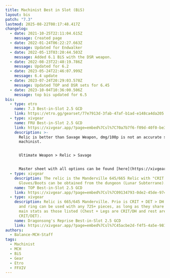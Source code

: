 ```yaml
---
title: Machinist Best in Slot (BiS)
layout: bis
patch: "7.3"
lastmod: 2025-08-22T08:17:48.417Z
changelog:
  - date: 2021-10-25T22:11:04.615Z
    message: Created page
  - date: 2022-01-24T06:22:27.663Z
    message: Updated for Endwalker
  - date: 2022-05-13T03:20:44.503Z
    message: Added 6.1 BiS with the DSR weapon.
  - date: 2022-08-23T22:48:19.786Z
    message: Updated for 6.2
  - date: 2023-05-24T22:46:07.999Z
    message: 6.4 update
  - date: 2023-07-24T20:29:03.578Z
    message: Updated TOP and DSR sets for 6.45
  - date: 2023-10-04T10:36:00.506Z
    message: top bis updated for 6.5
bis:
  - type: etro
    name: 7.3 Best-in-Slot 2.5 GCD
    link: https://etro.gg/gearset/77e7913d-3fab-47af-b1ad-e148ca4da205
  - type: xivgear
    name: FRU Best-in-Slot 2.5 GCD
    link: https://xivgear.app/?page=embed%7Csl%7C70a7b7f6-f09d-40f0-be34-ee7a27db22fa
    description: >-
      Relic is better than Savage Weapon, dmg/100p is not an accurate stat for
      machinist. 


      Ultimate Weapon > Relic > Savage


      Master sheet with all options can be found [here](https://xivgear.app/?page=sl%7C29b58122-8c79-4c92-8569-2aac404fe861). 
  - type: xivgear
    description: The relic is the Manderville 645/665 Relic with "CRIT + DET > DH".
      Gloves/Boots can be obtained from the dungeon (Lunar Subterrane).
    name: TOP Best-in-Slot 2.5 GCD
    link: https://xivgear.app/?page=embed%7Csl%7C09134793-0de2-45de-9743-270f076f3e16
  - type: xivgear
    description: Relic is 665/645 Manderville. Prio is CRIT + DET > DH. Left side
      and ring can be used with any 725+ pieces, as long as they share the same
      main stats as those listed (Chest + Legs are CRIT/DH and rest are
      CRIT/DET).
    name: Dragonsong's Reprise Best-in-Slot 2.5 GCD
    link: https://xivgear.app/?page=embed%7Csl%7C45acbe2d-f4f5-4a5e-9814-33af55134f29
authors:
  - Balance-MCH-Staff
tags:
  - Machinist
  - MCH
  - BiS
  - Gear
  - Etro
  - FFXIV
---
```

